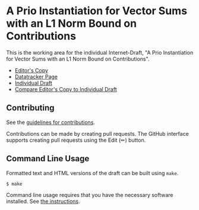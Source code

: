 # A Prio Instantiation for Vector Sums with an L1 Norm Bound on Contributions

This is the working area for the individual Internet-Draft, "A Prio Instantiation for Vector Sums with an L1 Norm Bound on Contributions".

* [Editor's Copy](https://martinthomson.github.io/prio-l1-bound-sum/#go.draft-ppm-thomson-l1-bound-sum.html)
* [Datatracker Page](https://datatracker.ietf.org/doc/draft-ppm-thomson-l1-bound-sum)
* [Individual Draft](https://datatracker.ietf.org/doc/html/draft-ppm-thomson-l1-bound-sum)
* [Compare Editor's Copy to Individual Draft](https://martinthomson.github.io/prio-l1-bound-sum/#go.draft-ppm-thomson-l1-bound-sum.diff)


## Contributing

See the
[guidelines for contributions](https://github.com/martinthomson/prio-l1-bound-sum/blob/main/CONTRIBUTING.md).

Contributions can be made by creating pull requests.
The GitHub interface supports creating pull requests using the Edit (✏) button.


## Command Line Usage

Formatted text and HTML versions of the draft can be built using `make`.

```sh
$ make
```

Command line usage requires that you have the necessary software installed.  See
[the instructions](https://github.com/martinthomson/i-d-template/blob/main/doc/SETUP.md).


